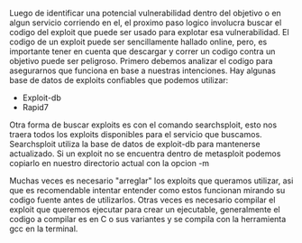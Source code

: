 Luego de identificar una potencial vulnerabilidad dentro del objetivo o en algun servicio corriendo en el, el proximo paso logico involucra buscar el codigo del exploit que puede ser usado para explotar esa vulnerabilidad.
El codigo de un exploit puede ser sencillamente hallado online, pero, es importante tener en cuenta que descargar y correr un codigo contra un objetivo puede ser peligroso. Primero debemos analizar el codigo para asegurarnos que funciona en base a nuestras intenciones.
Hay algunas base de datos de exploits confiables que podemos utilizar:
- Exploit-db
- Rapid7

Otra forma de buscar exploits es con el comando searchsploit, esto nos traera todos los exploits disponibles para el servicio que buscamos.
Searchsploit utiliza la base de datos de exploit-db para mantenerse actualizado.
Si un exploit no se encuentra dentro de metasploit podemos copiarlo en nuestro directorio actual con la opcion -m

Muchas veces es necesario "arreglar" los exploits que queramos utilizar, asi que es recomendable intentar entender como estos funcionan mirando su codigo fuente antes de utilizarlos.
Otras veces es necesario compilar el exploit que queremos ejecutar para crear un ejecutable, generalmente el codigo a compilar es en C o sus variantes y se compila con la herramienta gcc en la terminal.
